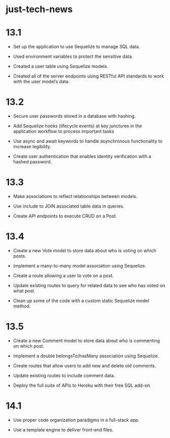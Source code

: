 # just-tech-news

# 13.1

- Set up the application to use Sequelize to manage SQL data.

- Used environment variables to protect the sensitive data.

- Created a user table using Sequelize models.

- Created all of the server endpoints using RESTful API standards to work with the user model’s data.

# 13.2

- Secure user passwords stored in a database with hashing.

- Add Sequelize hooks (lifecycle events) at key junctures in the application workflow to process important tasks

- Use async and await keywords to handle asynchronous functionality to increase legibility.

- Create user authentication that enables identity verification with a hashed password.

# 13.3

- Make associations to reflect relationships between models.

- Use include to JOIN associated table data in queries.

- Create API endpoints to execute CRUD on a Post.

# 13.4

- Create a new Vote model to store data about who is voting on which posts.

- Implement a many-to-many model association using Sequelize.

- Create a route allowing a user to vote on a post.

- Update existing routes to query for related data to see who has voted on what post.

- Clean up some of the code with a custom static Sequelize model method.

# 13.5

- Create a new Comment model to store data about who is commenting on which post.

- Implement a double belongsTo/hasMany association using Sequelize.

- Create routes that allow users to add new and delete old comments.

- Update existing routes to include comment data.

- Deploy the full suite of APIs to Heroku with their free SQL add-on.

# 14.1

- Use proper code organization paradigms in a full-stack app.

- Use a template engine to deliver front-end files.
